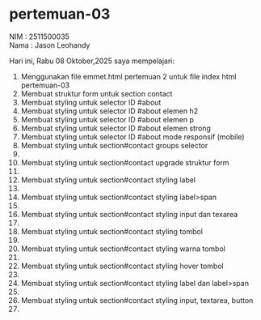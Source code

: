 # pertemuan-03
NIM : 2511500035<br>
Nama : Jason Leohandy

Hari ini, Rabu 08 Oktober,2025 saya mempelajari:
<ol>
 <li>Menggunakan file emmet.html pertemuan 2 untuk file index html pertemuan-03</li>
 <li>Membuat struktur form untuk section contact</li>
 <li>Membuat styling untuk selector ID #about</li>
 <li>Membuat styling untuk selector ID #about elemen h2</li>
 <li>Membuat styling untuk selector ID #about elemen p</li>
 <li>Membuat styling untuk selector ID #about elemen strong</li>
 <li>Membuat styling untuk selector ID #about mode responsif (mobile)</li>
 <li>Membuat styling untuk section#contact groups selector<li>
 <li>Membuat styling untuk section#contact upgrade struktur form<li>
 <li>Membuat styling untuk section#contact styling label<li>
  <li>Membuat styling untuk section#contact styling label>span<li>
  <li>Membuat styling untuk section#contact styling input dan texarea <li>
 <li>Membuat styling untuk section#contact styling tombol<li>
  <li>Membuat styling untuk section#contact styling warna tombol<li>
   <li>Membuat styling untuk section#contact styling hover tombol<li>
    <li>Membuat styling untuk section#contact styling label dan label>span<li>
     <li>Membuat styling untuk section#contact styling input, textarea, button<li>
</ol>